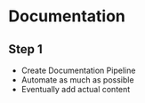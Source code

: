 # Documentation

## Step 1

- Create Documentation Pipeline
- Automate as much as possible
- Eventually add actual content
